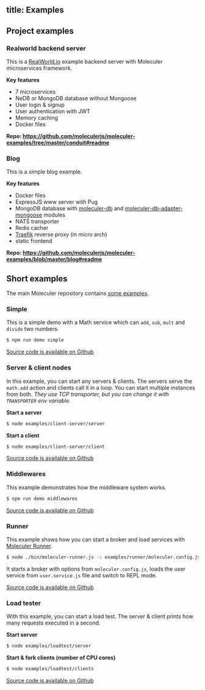 ## title: Examples

## Project examples

### Realworld backend server

This is a [RealWorld.io](https://realworld.io/) example backend server with Moleculer microservices framework.

**Key features**

- 7 microservices
- NeDB or MongoDB database without Mongoose
- User login & signup
- User authentication with JWT
- Memory caching
- Docker files

**Repo: https://github.com/moleculerjs/moleculer-examples/tree/master/conduit#readme**

### Blog

This is a simple blog example.

**Key features**

- Docker files
- ExpressJS www server with Pug
- MongoDB database with [moleculer-db](https://github.com/moleculerjs/moleculer-db) and [moleculer-db-adapter-mongoose](https://github.com/moleculerjs/moleculer-db/tree/master/packages/moleculer-db-adapter-mongoose) modules
- NATS transporter
- Redis cacher
- [Traefik](https://traefik.io/) reverse proxy (in micro arch)
- static frontend

**Repo: https://github.com/moleculerjs/moleculer-examples/blob/master/blog#readme**

## Short examples

The main Moleculer repository contains [some examples](https://github.com/moleculerjs/moleculer/blob/master/examples/).

### Simple

This is a simple demo with a Math service which can `add`, `sub`, `mult` and `divide` two numbers.

```bash
$ npm run demo simple
```

[Source code is available on Github](https://github.com/moleculerjs/moleculer/blob/master/examples/simple/index.js)

### Server & client nodes

In this example, you can start any servers & clients. The servers serve the `math.add` action and clients call it in a loop. You can start multiple instances from both. *They use TCP transporter, but you can change it with `TRANSPORTER` env variable.*

**Start a server**

```bash
$ node examples/client-server/server
```

**Start a client**

```bash
$ node examples/client-server/client
```

[Source code is available on Github](https://github.com/moleculerjs/moleculer/tree/master/examples/client-server)

### Middlewares

This example demonstrates how the middleware system works.

```bash
$ npm run demo middlewares
```

[Source code is available on Github](https://github.com/moleculerjs/moleculer/blob/master/examples/middlewares/index.js)

### Runner

This example shows how you can start a broker and load services with [Moleculer Runner](moleculer-runner.html).

```bash
$ node ./bin/moleculer-runner.js -c examples/runner/moleculer.config.js -r examples/user.service.js
```

It starts a broker with options from `moleculer.config.js`, loads the user service from `user.service.js` file and switch to REPL mode.

[Source code is available on Github](https://github.com/moleculerjs/moleculer/blob/master/examples/runner)

### Load tester

With this example, you can start a load test. The server & client prints how many requests executed in a second.

**Start server**

```bash
$ node examples/loadtest/server
```

**Start & fork clients (number of CPU cores)**

```bash
$ node examples/loadtest/clients
```

[Source code is available on Github](https://github.com/moleculerjs/moleculer/blob/master/examples/loadtest)